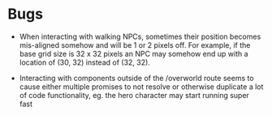 # Bugs

- When interacting with walking NPCs, sometimes their position becomes mis-aligned somehow and will be 1 or 2 pixels off. For example, if the base grid size is 32 x 32 pixels an NPC may somehow end up with a location of (30, 32) instead of (32, 32).

- Interacting with components outside of the /overworld route seems to cause either multiple promises to not resolve or otherwise duplicate a lot of code functionality, eg. the hero character may start running super fast
